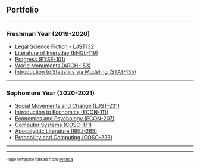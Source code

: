 ## Portfolio

---

### Freshman Year (2019-2020) 

- [Legal Science Fiction - LJST132](/legal_science_fiction.md)
- [Literature of Everyday (ENGL-119)](/everyday_lit.md)
- [Progress (FYSE-101)](/progress.md)
- [World Monuments (ARCH-153)](/world_mon.md)
- [Introduction to Statistics via Modeling (STAT-135)](/stat135.md)

---

### Sophomore Year (2020-2021)

- [Social Movements and Change (LJST-231)](http://example.com/)
- [Introduction to Economics (ECON-111)](http://example.com/)
- [Economics and Psychology (ECON-207)](http://example.com/)
- [Computer Systems (COSC-171)](http://example.com/)
- [Apocalyptic Literature (RELI-265)](http://example.com/)
- [Probability and Computing (COSC-223)](http://example.com/)

---



---
<p style="font-size:11px">Page template forked from <a href="https://github.com/evanca/quick-portfolio">evanca</a></p>
<!-- Remove above link if you don't want to attibute -->
